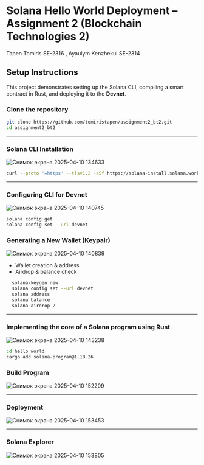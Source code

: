 #  Solana Hello World Deployment – Assignment 2 (Blockchain Technologies 2)
Tapen Tomiris SE-2316 , Ayaulym Kenzhekul SE-2314
##  Setup Instructions

This project demonstrates setting up the Solana CLI, compiling a smart contract in Rust, and deploying it to the **Devnet**.

### Clone the repository 
```bash
git clone https://github.com/tomiristapen/assignment2_bt2.git
cd assignment2_bt2
```

---
### Solana CLI Installation


![Снимок экрана 2025-04-10 134633](https://github.com/user-attachments/assets/daeb3c3a-ea91-4dc6-8ca7-21b8f64c2ea8)
```bash
curl --proto '=https' --tlsv1.2 -sSf https://solana-install.solana.workers.dev | bash
```
---


### Configuring CLI for Devnet
![Снимок экрана 2025-04-10 140745](https://github.com/user-attachments/assets/788fc9f5-a9fc-4eb0-b957-84eed82288d8)
```bash
solana config get
solana config set --url devnet
```
### Generating a New Wallet (Keypair)


![Снимок экрана 2025-04-10 140839](https://github.com/user-attachments/assets/dfd07306-a639-43bc-8f4e-47ce26979277)
- Wallet creation & address
- Airdrop & balance check

```bash
  solana-keygen new
  solana config set --url devnet
  solana address
  solana balance
  solana airdrop 2
```
---
###  Implementing the core of a Solana program using Rust
![Снимок экрана 2025-04-10 143238](https://github.com/user-attachments/assets/eec7e1a7-c646-476e-9fd3-5f6fb50687ed)

```bash
cd hello_world
cargo add solana-program@1.18.26
```
###  Build Program

![Снимок экрана 2025-04-10 152209](https://github.com/user-attachments/assets/4b745a4b-0e80-49e4-a3c7-c8a431bd619c)


---

###  Deployment

![Снимок экрана 2025-04-10 153453](https://github.com/user-attachments/assets/f14c41d3-6941-4be3-a9c1-5261759c756a)


---

###  Solana Explorer

![Снимок экрана 2025-04-10 153805](https://github.com/user-attachments/assets/a1bbbe30-8ff5-4ddd-97e4-9e72a7177a19)


